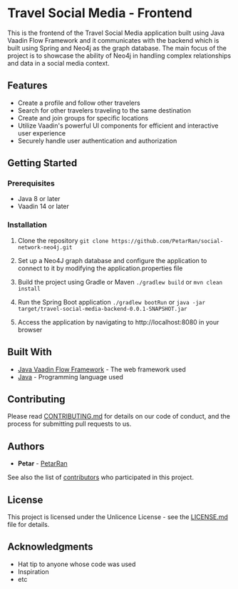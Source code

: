 # Travel Social Media - Frontend

This is the frontend of the Travel Social Media application built using Java Vaadin Flow Framework and it communicates with the backend which is built using Spring and Neo4j as the graph database. The main focus of the project is to showcase the ability of Neo4j in handling complex relationships and data in a social media context.

## Features
- Create a profile and follow other travelers
- Search for other travelers traveling to the same destination
- Create and join groups for specific locations
- Utilize Vaadin's powerful UI components for efficient and interactive user experience
- Securely handle user authentication and authorization

## Getting Started

### Prerequisites
- Java 8 or later
- Vaadin 14 or later

### Installation
1. Clone the repository
 `git clone https://github.com/PetarRan/social-network-neo4j.git`
2. Set up a Neo4J graph database and configure the application to connect to it by modifying the application.properties file
3. Build the project using Gradle or Maven
 `./gradlew build` or `mvn clean install`
4. Run the Spring Boot application
`./gradlew bootRun` or `java -jar target/travel-social-media-backend-0.0.1-SNAPSHOT.jar`

5. Access the application by navigating to http://localhost:8080 in your browser

## Built With
- [Java Vaadin Flow Framework](https://vaadin.com/docs/v14/flow/) - The web framework used
- [Java](https://www.java.com/) - Programming language used

## Contributing

Please read [CONTRIBUTING.md](https://github.com/PetarRan/social-network-neo4j/blob/master/CONTRIBUTING.md) for details on our code of conduct, and the process for submitting pull requests to us.

## Authors

- **Petar** - [PetarRan](https://github.com/PetarRan)

See also the list of [contributors](https://github.com/PetarRan/social-network-neo4j/contributors) who participated in this project.

## License

This project is licensed under the Unlicence License - see the [LICENSE.md](https://github.com/PetarRan/social-network-neo4j/blob/master/LICENSE) file for details.

## Acknowledgments

- Hat tip to anyone whose code was used
- Inspiration
- etc
